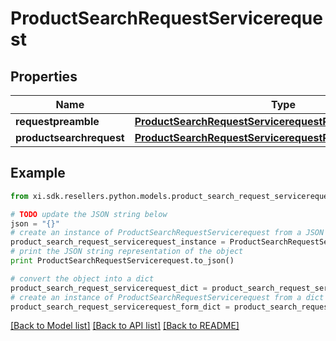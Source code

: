 # ProductSearchRequestServicerequest


## Properties

Name | Type | Description | Notes
------------ | ------------- | ------------- | -------------
**requestpreamble** | [**ProductSearchRequestServicerequestRequestpreamble**](ProductSearchRequestServicerequestRequestpreamble.md) |  | [optional] 
**productsearchrequest** | [**ProductSearchRequestServicerequestProductsearchrequest**](ProductSearchRequestServicerequestProductsearchrequest.md) |  | [optional] 

## Example

```python
from xi.sdk.resellers.python.models.product_search_request_servicerequest import ProductSearchRequestServicerequest

# TODO update the JSON string below
json = "{}"
# create an instance of ProductSearchRequestServicerequest from a JSON string
product_search_request_servicerequest_instance = ProductSearchRequestServicerequest.from_json(json)
# print the JSON string representation of the object
print ProductSearchRequestServicerequest.to_json()

# convert the object into a dict
product_search_request_servicerequest_dict = product_search_request_servicerequest_instance.to_dict()
# create an instance of ProductSearchRequestServicerequest from a dict
product_search_request_servicerequest_form_dict = product_search_request_servicerequest.from_dict(product_search_request_servicerequest_dict)
```
[[Back to Model list]](../README.md#documentation-for-models) [[Back to API list]](../README.md#documentation-for-api-endpoints) [[Back to README]](../README.md)


